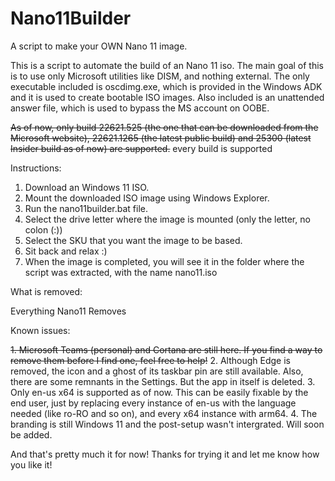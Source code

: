 # Nano11Builder

A script to make your OWN Nano 11 image.

This is a script to automate the build of an Nano 11 iso.
The main goal of this is to use only Microsoft utilities like DISM, and nothing external. The only executable included is oscdimg.exe, which is provided in the Windows ADK and it is used to create bootable ISO images. Also included is an unattended answer file, which is used to bypass the MS account on OOBE.

~~As of now, only build 22621.525 (the one that can be downloaded from the Microsoft website), 22621.1265 (the latest public build) and 25300 (latest Insider build as of now) are supported.~~ every build is supported

Instructions:

1. Download an Windows 11 ISO.
2. Mount the downloaded ISO image using Windows Explorer.
3. Run the nano11builder.bat file.
4. Select the drive letter where the image is mounted (only the letter, no colon (:))
5. Select the SKU that you want the image to be based.
6. Sit back and relax :)
7. When the image is completed, you will see it in the folder where the script was extracted, with the name nano11.iso

What is removed:

Everything Nano11 Removes

Known issues:

~~1. Microsoft Teams (personal) and Cortana are still here. If you find a way to remove them before I find one, feel free to help!~~
2. Although Edge is removed, the icon and a ghost of its taskbar pin are still available. Also, there are some remnants in the Settings. But the app in itself is deleted.
3. Only en-us x64 is supported as of now. This can be easily fixable by the end user, just by replacing every instance of en-us with the language needed (like ro-RO and so on), and every x64 instance with arm64.
4. The branding is still Windows 11 and the post-setup wasn't intergrated. Will soon be added.

And that's pretty much it for now!
Thanks for trying it and let me know how you like it!
